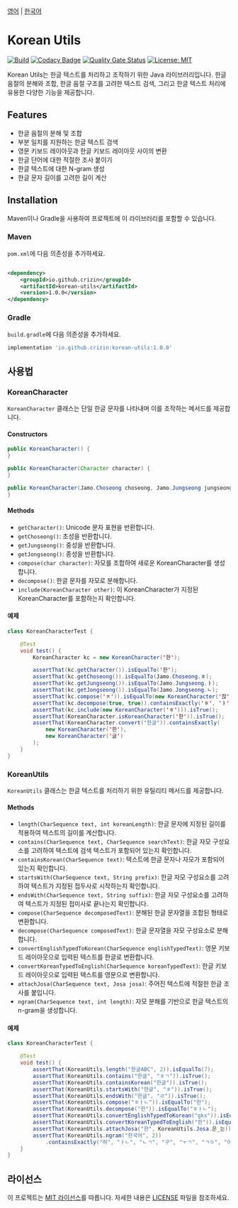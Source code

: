 [영어](README.md) | [한국어](README.ko.md)

# Korean Utils

[![Build](https://github.com/crizin/korean-utils/actions/workflows/build.yml/badge.svg)](https://github.com/crizin/korean-utils/actions)
[![Codacy Badge](https://app.codacy.com/project/badge/Grade/274ee8e6cb014384b35cc6e4a3b82718)](https://app.codacy.com/gh/crizin/korean-utils/dashboard?utm_source=gh&utm_medium=referral&utm_content=&utm_campaign=Badge_grade)
[![Quality Gate Status](https://sonarcloud.io/api/project_badges/measure?project=crizin_korean-utils&metric=alert_status)](https://sonarcloud.io/summary/overall?id=crizin_korean-utils)
[![License: MIT](https://img.shields.io/github/license/crizin/korean-utils)](https://opensource.org/licenses/MIT)

Korean Utils는 한글 텍스트를 처리하고 조작하기 위한 Java 라이브러리입니다.
한글 음절의 분해와 조합, 한글 음절 구조를 고려한 텍스트 검색, 그리고 한글 텍스트 처리에 유용한 다양한 기능을 제공합니다.

## Features

- 한글 음절의 분해 및 조합
- 부분 일치를 지원하는 한글 텍스트 검색
- 영문 키보드 레이아웃과 한글 키보드 레이아웃 사이의 변환
- 한글 단어에 대한 적절한 조사 붙이기
- 한글 텍스트에 대한 N-gram 생성
- 한글 문자 길이를 고려한 길이 계산

## Installation

Maven이나 Gradle을 사용하여 프로젝트에 이 라이브러리를 포함할 수 있습니다.

### Maven

`pom.xml`에 다음 의존성을 추가하세요.

```xml

<dependency>
	<groupId>io.github.crizin</groupId>
	<artifactId>korean-utils</artifactId>
	<version>1.0.0</version>
</dependency>
```

### Gradle

`build.gradle`에 다음 의존성을 추가하세요.

```groovy
implementation 'io.github.crizin:korean-utils:1.0.0'
```

## 사용법

### KoreanCharacter

`KoreanCharacter` 클래스는 단일 한글 문자를 나타내며 이를 조작하는 메서드를 제공합니다.

#### Constructors

```java
public KoreanCharacter() {
}

public KoreanCharacter(Character character) {
}

public KoreanCharacter(Jamo.Choseong choseong, Jamo.Jungseong jungseong, Jamo.Jongseong jongseong) {
}
```

#### Methods

- `getCharacter()`: Unicode 문자 표현을 반환합니다.
- `getChoseong()`: 초성을 반환합니다.
- `getJungseong()`: 중성을 반환합니다.
- `getJongseong()`: 종성을 반환합니다.
- `compose(char character)`: 자모를 조합하여 새로운 KoreanCharacter를 생성합니다.
- `decompose()`: 한글 문자를 자모로 분해합니다.
- `include(KoreanCharacter other)`: 이 KoreanCharacter가 지정된 KoreanCharacter를 포함하는지 확인합니다.

#### 예제

```java
class KoreanCharacterTest {

	@Test
	void test() {
		KoreanCharacter kc = new KoreanCharacter('한');

		assertThat(kc.getCharacter()).isEqualTo('한');
		assertThat(kc.getChoseong()).isEqualTo(Jamo.Choseong.ㅎ);
		assertThat(kc.getJungseong()).isEqualTo(Jamo.Jungseong.ㅏ);
		assertThat(kc.getJongseong()).isEqualTo(Jamo.Jongseong.ㄴ);
		assertThat(kc.compose('ㅈ')).isEqualTo(new KoreanCharacter('핝'));
		assertThat(kc.decompose(true, true)).containsExactly('ㅎ', 'ㅏ', 'ㄴ');
		assertThat(kc.include(new KoreanCharacter('ㅎ'))).isTrue();
		assertThat(KoreanCharacter.isKoreanCharacter('한')).isTrue();
		assertThat(KoreanCharacter.convert("한글")).containsExactly(
			new KoreanCharacter('한'),
			new KoreanCharacter('글')
		);
	}
}
```

### KoreanUtils

`KoreanUtils` 클래스는 한글 텍스트를 처리하기 위한 유틸리티 메서드를 제공합니다.

#### Methods

- `length(CharSequence text, int koreanLength)`: 한글 문자에 지정된 길이를 적용하여 텍스트의 길이를 계산합니다.
- `contains(CharSequence text, CharSequence searchText)`: 한글 자모 구성요소를 고려하여 텍스트에 검색 텍스트가 포함되어 있는지 확인합니다.
- `containsKorean(CharSequence text)`: 텍스트에 한글 문자나 자모가 포함되어 있는지 확인합니다.
- `startsWith(CharSequence text, String prefix)`: 한글 자모 구성요소를 고려하여 텍스트가 지정된 접두사로 시작하는지 확인합니다.
- `endsWith(CharSequence text, String suffix)`: 한글 자모 구성요소를 고려하여 텍스트가 지정된 접미사로 끝나는지 확인합니다.
- `compose(CharSequence decomposedText)`: 분해된 한글 문자열을 조합된 형태로 변환합니다.
- `decompose(CharSequence composedText)`: 한글 문자열을 자모 구성요소로 분해합니다.
- `convertEnglishTypedToKorean(CharSequence englishTypedText)`: 영문 키보드 레이아웃으로 입력된 텍스트를 한글로 변환합니다.
- `convertKoreanTypedToEnglish(CharSequence koreanTypedText)`: 한글 키보드 레이아웃으로 입력된 텍스트를 영문으로 변환합니다.
- `attachJosa(CharSequence text, Josa josa)`: 주어진 텍스트에 적절한 한글 조사를 붙입니다.
- `ngram(CharSequence text, int length)`: 자모 분해를 기반으로 한글 텍스트의 n-gram을 생성합니다.

#### 예제

```java
class KoreanCharacterTest {

	@Test
	void test() {
		assertThat(KoreanUtils.length("한글ABC", 2)).isEqualTo(7);
		assertThat(KoreanUtils.contains("한글", "ㅎㄱ")).isTrue();
		assertThat(KoreanUtils.containsKorean("한글")).isTrue();
		assertThat(KoreanUtils.startsWith("한글", "ㅎ")).isTrue();
		assertThat(KoreanUtils.endsWith("한글", "ㄹ")).isTrue();
		assertThat(KoreanUtils.compose("ㅎㅏㄴ")).isEqualTo("한");
		assertThat(KoreanUtils.decompose("한")).isEqualTo("ㅎㅏㄴ");
		assertThat(KoreanUtils.convertEnglishTypedToKorean("gks")).isEqualTo("한");
		assertThat(KoreanUtils.convertKoreanTypedToEnglish("한")).isEqualTo("gks");
		assertThat(KoreanUtils.attachJosa("한", KoreanUtils.Josa.은_는)).isEqualTo("한은");
		assertThat(KoreanUtils.ngram("한국어", 2))
			.containsExactly("하", "ㅏㄴ", "ㄴㄱ", "구", "ㅜㄱ", "ㄱㅇ", "어");
	}
}
```

## 라이선스

이 프로젝트는 [MIT 라이선스](https://opensource.org/license/MIT)를 따릅니다. 자세한 내용은 [LICENSE](LICENSE) 파일을 참조하세요.
